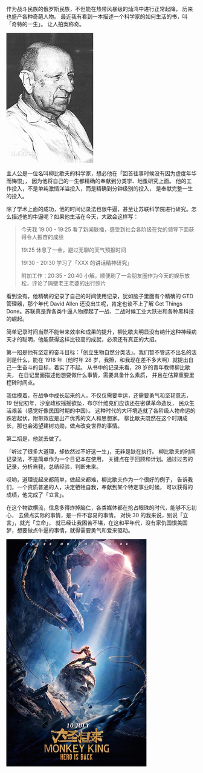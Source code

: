 


作为战斗民族的俄罗斯民族，不但能在热带风暴级的灿鸿中进行正常起降，
历来也盛产各种奇葩人物。
最近我有看到一本描述一个科学家的如何生活的书，叫「奇特的一生」。
让人拍案称奇。

![201507/liu_bi_xie_fu.jpg](/images/upload_dropbox/201507/liu_bi_xie_fu.jpg)

主人公是一位名叫柳比歇夫的科学家，想必他在「回首往事时候没有因为虚度年华而悔恨」，
因为他将自己的一生都精确的奉献到分类学、地蚤研究上面。
他的工作投入，不是单纯激情洋溢投入，而是精确到分钟级别的投入，
是奉献完整一生的投入。

除了学术上面的成功，他的时间记录法也很牛逼，甚至让苏联科学院进行研究。怎么描述他的牛逼呢？如果他生活在今天，大致会这样写：

> 今天我 19:00 - 19:25 看了新闻联播，感受到社会各阶级在党的领导下面获得令人振奋的成绩
>
> 19:25 休息了一会，避过无聊的天气预报时间
>
> 19:30 - 20:30 学习了「XXX 的讲话精神研究」
>
> 附加工作：20:35 - 20:40 小解，顺便刷了一会朋友圈作为今天的娱乐放松，评论了隔壁老王老婆的出行照片

看到没有，他精确的记录了自己的时间使用记录，犹如脑子里面有个精确的 GTD
管理器，那个年代 David Allen 还没出生呢，肯定也谈不上了解 Get Things Done。苏联真是靠各类牛逼人物撑起了一战、二战时候工业大跃进和各种黑科技的崛起。

简单记录时间当然不能带来效率和成果的提升，柳比歇夫明显没有纳什这种神经病天才的聪明，他能获得这样比较高的成就，必须还有真正的大招。

第一招是他有坚定的奋斗目标：「创立生物自然分类法」。我们暂不管这不出名的法则是什么，能在 1918 年（他时年 28 岁，我擦，和我现在差不多大啊）就提出自己一生奋斗的目标，着实了不起。
从书中的记录来看，28 岁的青年教师柳比歇夫，
在日记里面描述他想要做什么事情，需要具备什么素质，
并且在估算重要里程碑时间点。

我估摸着，在战争中成长起来的人，不仅仅需要幸运，还需要勇气和坚韧意志，
19 世纪初年，沙皇政权摇摇欲坠，布尔什维克们应该还在密谋革命造反，
民众生活艰苦（感觉好像民国时期的中国）。
这种时代的大环境造就了各阶级人物命运的跌宕起伏，附带效应是出产优秀的文人和思想家。
柳比歇夫既然在这个时期成长，那也会渴望建树功勋，做点改变世界的事情。

第二招是，他就去做了。

「听过了很多大道理，却依然过不好这一生」，无非是缺在执行。
柳比歇夫的时间记录法，不是简单作为一个日记本在使用，
关键点在于回顾和计划。通过过去的记录，分析自我，总结经验，判断未来。

哎哟，道理说起来都简单，做起来都难，柳比歇夫作为一个很好的例子，
告诉我们，一个资质普通的人，决定牺牲自我，奉献到某个特定事业时候，
可以获得的成绩，他完成了「立言」。

在这个物欲横流，信息多得炸掉脑仁，各类媒体都在抢占眼珠的时代，能够不忘初心，
去做点实际的事情，是一件不容易的事情。
对快 30 的我来说，别说「立言」，就光「立命」，
就已经让我困苦不堪，在这和平年代，没有家仇国恨美国梦，想要做点牛逼的事情，就得需要勇气和爱来驱动。

![201507/da_sheng_gui_lai.jpeg](/images/upload_dropbox/201507/da_sheng_gui_lai.jpeg)

